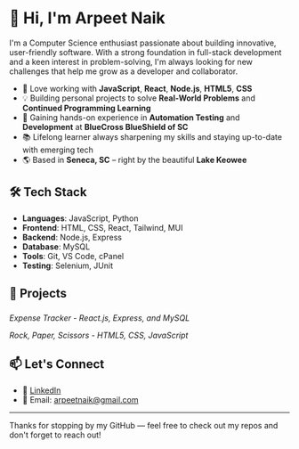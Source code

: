 # 👋 Hi, I'm Arpeet Naik

I'm a Computer Science enthusiast passionate about building innovative, user-friendly software. 
With a strong foundation in full-stack development and a keen interest in problem-solving, 
I'm always looking for new challenges that help me grow as a developer and collaborator.

- 🔭 Love working with **JavaScript**, **React**, **Node.js**, **HTML5**, **CSS**
- 💡 Building personal projects to solve **Real-World Problems** and **Continued Programming Learning**
- 🧪 Gaining hands-on experience in **Automation Testing** and **Development** at **BlueCross BlueShield of SC**
- 📚 Lifelong learner always sharpening my skills and staying up-to-date with emerging tech
- 🌎 Based in **Seneca, SC** – right by the beautiful **Lake Keowee**

## 🛠️ Tech Stack
- **Languages**: JavaScript, Python
- **Frontend**: HTML, CSS, React, Tailwind, MUI
- **Backend**: Node.js, Express  
- **Database**: MySQL
- **Tools**: Git, VS Code, cPanel
- **Testing**: Selenium, JUnit  

## 📂 Projects
### 

_Expense Tracker - React.js, Express, and MySQL_

_Rock, Paper, Scissors - HTML5, CSS, JavaScript_

## 📫 Let's Connect
- 🔗 [LinkedIn](https://www.linkedin.com/in/arpeet-naik)  
- 💌 Email: arpeetnaik@gmail.com  

---

Thanks for stopping by my GitHub — feel free to check out my repos and don't forget to reach out!
